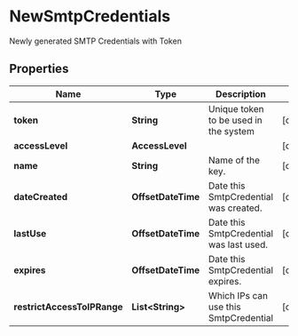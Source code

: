 

# NewSmtpCredentials

Newly generated SMTP Credentials with Token

## Properties

| Name | Type | Description | Notes |
|------------ | ------------- | ------------- | -------------|
|**token** | **String** | Unique token to be used in the system |  [optional] |
|**accessLevel** | **AccessLevel** |  |  [optional] |
|**name** | **String** | Name of the key. |  [optional] |
|**dateCreated** | **OffsetDateTime** | Date this SmtpCredential was created. |  [optional] |
|**lastUse** | **OffsetDateTime** | Date this SmtpCredential was last used. |  [optional] |
|**expires** | **OffsetDateTime** | Date this SmtpCredential expires. |  [optional] |
|**restrictAccessToIPRange** | **List&lt;String&gt;** | Which IPs can use this SmtpCredential |  [optional] |



